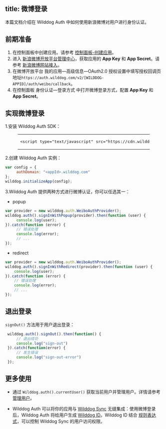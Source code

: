 
title:  微博登录
---


本篇文档介绍在 Wilddog Auth 中如何使用新浪微博对用户进行身份认证。

## 前期准备

1. 在控制面板中创建应用。请参考 [控制面板-创建应用](/console/creat.html#创建一个野狗应用)。
2. 进入 [新浪微博开放平台管理中心](http://open.weibo.com/apps)，获取应用的 **App Key** 和 **App Secret**。请参考 [新浪微博网站接入](http://open.weibo.com/connect)。
3. 在微博开放平台 我的应用—高级信息—OAuth2.0 授权设置中填写授权回调页地址`https://auth.wilddog.com/v2/[WILDDOG-APPID]/auth/weibo/callback`。
4. 在控制面板 身份认证—登录方式 中打开微博登录方式，配置 **App Key** 和 **App Secret**。



## 实现微博登录

1.安装 Wilddog Auth SDK：

<figure class="highlight html"><table><tbody><tr><td class="code"><pre><div class="line"><span class="tag"><<span class="name">script</span> <span class="attr">type</span>=<span class="string">"text/javascript"</span> <span class="attr">src</span>=<span class="string">&quot;<span>ht</span>tps://cdn.wilddog.com/sdk/js/<span class="js-version"></span>/wilddog-auth.js&quot;</span>></span><span class="undefined"></span><span class="tag"></<span class="name">script</span>></span></div></pre></td></tr></tbody></table></figure>

2.创建 Wilddog Auth 实例：

```javascript
var config = {
     authDomain: "<appId>.wilddog.com"
};
wilddog.initializeApp(config);
```
3.Wilddog Auth 提供两种方式进行微博认证，你可以任选其一：

- popup

```js
var provider = new wilddog.auth.WeiboAuthProvider();
wilddog.auth().signInWithPopup(provider).then(function (user) {
     console.log(user);
}).catch(function (error) {
     // 错误处理
     console.log(error);
     // ...
});
```

- redirect

```js
var provider = new wilddog.auth.WeiboAuthProvider();
wilddog.auth().signInWithRedirect(provider).then(function (user) {
    console.log(user);
}).catch(function (error) {
    // 错误处理
    console.log(error);
    // ...
});
```



## 退出登录

 `signOut()` 方法用于用户退出登录：

```javascript
 wilddog.auth().signOut().then(function() {
     // 退出成功
     console.log("sign-out")
 }).catch(function(error) {
     // 发生错误
     console.log("sign-out-error")
 });
```

## 更多使用

- 通过 `Wilddog.auth().currentUser()` 获取当前用户并管理用户。详情请参考 [管理用户](/guide/auth/web/manageuser.html)。


- Wilddog Auth 可以将你的应用与 [Wilddog Sync](/overview/sync.html) 无缝集成：使用微博登录后，Wilddog Auth 将给用户生成 [Wilddog ID](/guide/auth/core/concept.html#Wilddog-ID)。Wilddog ID 结合 [规则表达式](/guide/sync/rules/introduce.html)，可以控制 Wilddog Sync 的用户访问权限。

